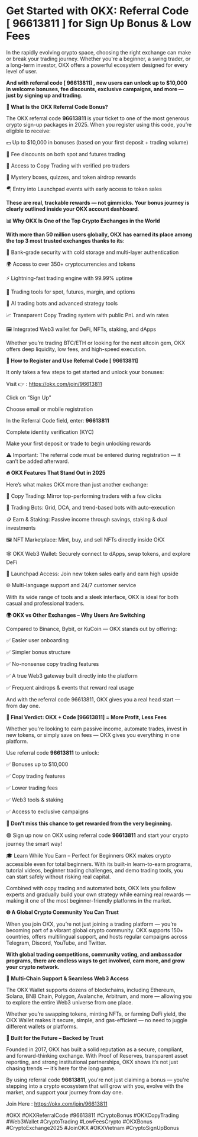 # Get Started with OKX: Referral Code [ 96613811 ]  for Sign Up Bonus & Low Fees

In the rapidly evolving crypto space, choosing the right exchange can make or break your trading journey. Whether you're a beginner, a swing trader, or a long-term investor, OKX offers a powerful ecosystem designed for every level of user.

**And with referral code [ 96613811] , new users can unlock up to $10,000 in welcome bonuses, fee discounts, exclusive campaigns, and more — just by signing up and trading**.

**🎁 What Is the OKX Referral Code Bonus?**

The OKX referral code **96613811** is your ticket to one of the most generous crypto sign-up packages in 2025. When you register using this code, you’re eligible to receive:

💵 Up to $10,000 in bonuses (based on your first deposit + trading volume)

🔻 Fee discounts on both spot and futures trading

🎯 Access to Copy Trading with verified pro traders

🎁 Mystery boxes, quizzes, and token airdrop rewards

🪂 Entry into Launchpad events with early access to token sales

**These are real, trackable rewards — not gimmicks. Your bonus journey is clearly outlined inside your OKX account dashboard**.

**📊 Why OKX Is One of the Top Crypto Exchanges in the World**

**With more than 50 million users globally, OKX has earned its place among the top 3 most trusted exchanges thanks to its**:

🔐 Bank-grade security with cold storage and multi-layer authentication

🌍 Access to over 350+ cryptocurrencies and tokens

⚡ Lightning-fast trading engine with 99.99% uptime

💼 Trading tools for spot, futures, margin, and options

🧠 AI trading bots and advanced strategy tools

📈 Transparent Copy Trading system with public PnL and win rates

🖼️ Integrated Web3 wallet for DeFi, NFTs, staking, and dApps

Whether you’re trading BTC/ETH or looking for the next altcoin gem, OKX offers deep liquidity, low fees, and high-speed execution.

**📱 How to Register and Use Referral Code [ 96613811]**

It only takes a few steps to get started and unlock your bonuses:

Visit 👉  : https://okx.com/join/96613811

Click on “Sign Up”

Choose email or mobile registration

In the Referral Code field, enter: **96613811**

Complete identity verification (KYC)

Make your first deposit or trade to begin unlocking rewards

⚠️ Important: The referral code must be entered during registration — it can’t be added afterward.

**🔥 OKX Features That Stand Out in 2025**

Here’s what makes OKX more than just another exchange:

🧠 Copy Trading: Mirror top-performing traders with a few clicks

🤖 Trading Bots: Grid, DCA, and trend-based bots with auto-execution

🪙 Earn & Staking: Passive income through savings, staking & dual investments

🖼️ NFT Marketplace: Mint, buy, and sell NFTs directly inside OKX

🕸️ OKX Web3 Wallet: Securely connect to dApps, swap tokens, and explore DeFi

🧾 Launchpad Access: Join new token sales early and earn high upside

🌐 Multi-language support and 24/7 customer service

With its wide range of tools and a sleek interface, OKX is ideal for both casual and professional traders.

**🌍 OKX vs Other Exchanges – Why Users Are Switching**

Compared to Binance, Bybit, or KuCoin — OKX stands out by offering:

✅ Easier user onboarding

✅ Simpler bonus structure

✅ No-nonsense copy trading features

✅ A true Web3 gateway built directly into the platform

✅ Frequent airdrops & events that reward real usage

And with the referral code 96613811, OKX gives you a real head start — from day one.

**🧭 Final Verdict: OKX + Code [96613811] = More Profit, Less Fees**

Whether you're looking to earn passive income, automate trades, invest in new tokens, or simply save on fees — OKX gives you everything in one platform.

Use referral code **96613811** to unlock:

✅ Bonuses up to $10,000

✅ Copy trading features

✅ Lower trading fees

✅ Web3 tools & staking

✅ Access to exclusive campaigns

**📢 Don’t miss this chance to get rewarded from the very beginning.**

🟢 Sign up now on OKX using referral code **96613811** and start your crypto journey the smart way!

🎓 Learn While You Earn – Perfect for Beginners
OKX makes crypto accessible even for total beginners. With its built-in learn-to-earn programs, tutorial videos, beginner trading challenges, and demo trading tools, you can start safely without risking real capital.

Combined with copy trading and automated bots, OKX lets you follow experts and gradually build your own strategy while earning real rewards — making it one of the most beginner-friendly platforms in the market.

**🌐 A Global Crypto Community You Can Trust**

When you join OKX, you’re not just joining a trading platform — you’re becoming part of a vibrant global crypto community. OKX supports 150+ countries, offers multilingual support, and hosts regular campaigns across Telegram, Discord, YouTube, and Twitter.

**With global trading competitions, community voting, and ambassador programs, there are endless ways to get involved, earn more, and grow your crypto network.**

**🔗 Multi-Chain Support & Seamless Web3 Access**

The OKX Wallet supports dozens of blockchains, including Ethereum, Solana, BNB Chain, Polygon, Avalanche, Arbitrum, and more — allowing you to explore the entire Web3 universe from one place.

Whether you’re swapping tokens, minting NFTs, or farming DeFi yield, the OKX Wallet makes it secure, simple, and gas-efficient — no need to juggle different wallets or platforms.

**🏦 Built for the Future – Backed by Trust**

Founded in 2017, OKX has built a solid reputation as a secure, compliant, and forward-thinking exchange. With Proof of Reserves, transparent asset reporting, and strong institutional partnerships, OKX shows it’s not just chasing trends — it’s here for the long game.

By using referral code **96613811**, you're not just claiming a bonus — you're stepping into a crypto ecosystem that will grow with you, evolve with the market, and support your journey from day one.

Join Here : https://okx.com/join/96613811

#OKX #OKXReferralCode #96613811 #CryptoBonus #OKXCopyTrading #Web3Wallet #CryptoTrading #LowFeesCrypto #OKXBonus #CryptoExchange2025 #JoinOKX #OKXVietnam #CryptoSignUpBonus




